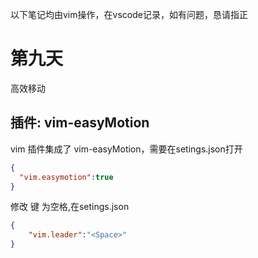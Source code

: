 
以下笔记均由vim操作，在vscode记录，如有问题，恳请指正

# 第九天

高效移动

## 插件: vim-easyMotion

vim 插件集成了 vim-easyMotion，需要在setings.json打开

```json
{
  "vim.easymotion":true
}
```

修改 <leaader> 键 为空格<space>,在setings.json

```json
{
    "vim.leader":"<Space>"
}

```
